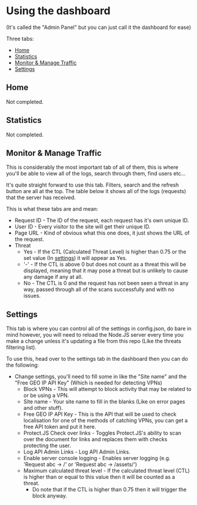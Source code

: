 # Using the dashboard
(It's called the "Admin Panel" but you can just call it the dashboard for ease)

Three tabs:
- [Home](#home)
- [Statistics](#statistics)
- [Monitor & Manage Traffic](#monitor-&-manage-traffic)
- [Settings](#settings)

## Home
Not completed.

## Statistics
Not completed.

## Monitor & Manage Traffic
This is considerably the most important tab of all of them, this is where you'll be able to view all of the logs, search through them, find users etc...

It's quite straight forward to use this tab.
Filters, search and the refresh button are all at the top. The table below it shows all of the logs (requests) that the server has received.

This is what these tabs are and mean:
- Request ID - The ID of the request, each request has it's own unique ID.
- User ID - Every visitor to the site will get their unique ID.
- Page URL - Kind of obvious what this one does, it just shows the URL of the request.
- Threat
    - Yes - If the CTL (Calculated Threat Level) is higher than 0.75 or the set value (In [settings](#settings)) it will appear as Yes.
    - '-' - If the CTL is above 0 but does not count as a threat this will be displayed, meaning that it may pose a threat but is unlikely to cause any damage if any at all.
    - No - The CTL is 0 and the request has not been seen a threat in any way, passed through all of the scans successfully and with no issues.

## Settings
This tab is where you can control all of the settings in config.json, do bare in mind however, you will need to reload the Node.JS server every time you make a change unless it's updating a file from this repo (Like the threats filtering list).

To use this, head over to the settings tab in the dashboard then you can do the following:
- Change settings, you'll need to fill some in like the "Site name" and the "Free GEO IP API Key" (Which is needed for detecting VPNs)
    - Block VPNs - This will attempt to block activity that may be related to or be using a VPN.
    - Site name - Your site name to fill in the blanks (Like on error pages and other stuff).
    - Free GEO IP API Key - This is the API that will be used to check localisation for one of the methods of catching VPNs, you can get a free API token and put it here.
    - Protect.JS Check over links - Toggles Protect.JS's ability to scan over the document for links and replaces them with checks protecting the user.
    - Log API Admin Links - Log API Admin Links.
    - Enable server console logging - Enables server logging (e.g. 'Request abc -> /' or 'Request abc -> /assets/')
    - Maximum calculated threat level - If the calculated threat level (CTL) is higher than or equal to this value then it will be counted as a threat.
        - Do note that if the CTL is higher than 0.75 then it will trigger the block anyway.